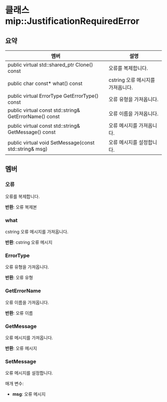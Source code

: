 # <a name="class-mipjustificationrequirederror"></a>클래스 mip::JustificationRequiredError 
  
## <a name="summary"></a>요약
 멤버                        | 설명                                
--------------------------------|---------------------------------------------
public virtual std::shared_ptr<Error> Clone() const  |  오류를 복제합니다.
 public char const* what() const  |  cstring 오류 메시지를 가져옵니다.
 public virtual ErrorType GetErrorType() const  |  오류 유형을 가져옵니다.
 public virtual const std::string& GetErrorName() const  |  오류 이름을 가져옵니다.
 public virtual const std::string& GetMessage() const  |  오류 메시지를 가져옵니다.
 public virtual void SetMessage(const std::string& msg)  |  오류 메시지를 설정합니다.
  
## <a name="members"></a>멤버
  
### <a name="error"></a>오류
오류를 복제합니다.

  
**반환**: 오류 복제본
  
### <a name="what"></a>what
cstring 오류 메시지를 가져옵니다.

  
**반환**: cstring 오류 메시지
  
### <a name="errortype"></a>ErrorType
오류 유형을 가져옵니다.

  
**반환**: 오류 유형
  
### <a name="geterrorname"></a>GetErrorName
오류 이름을 가져옵니다.

  
**반환**: 오류 이름
  
### <a name="getmessage"></a>GetMessage
오류 메시지를 가져옵니다.

  
**반환**: 오류 메시지
  
### <a name="setmessage"></a>SetMessage
오류 메시지를 설정합니다.

매개 변수:  
* **msg**: 오류 메시지

